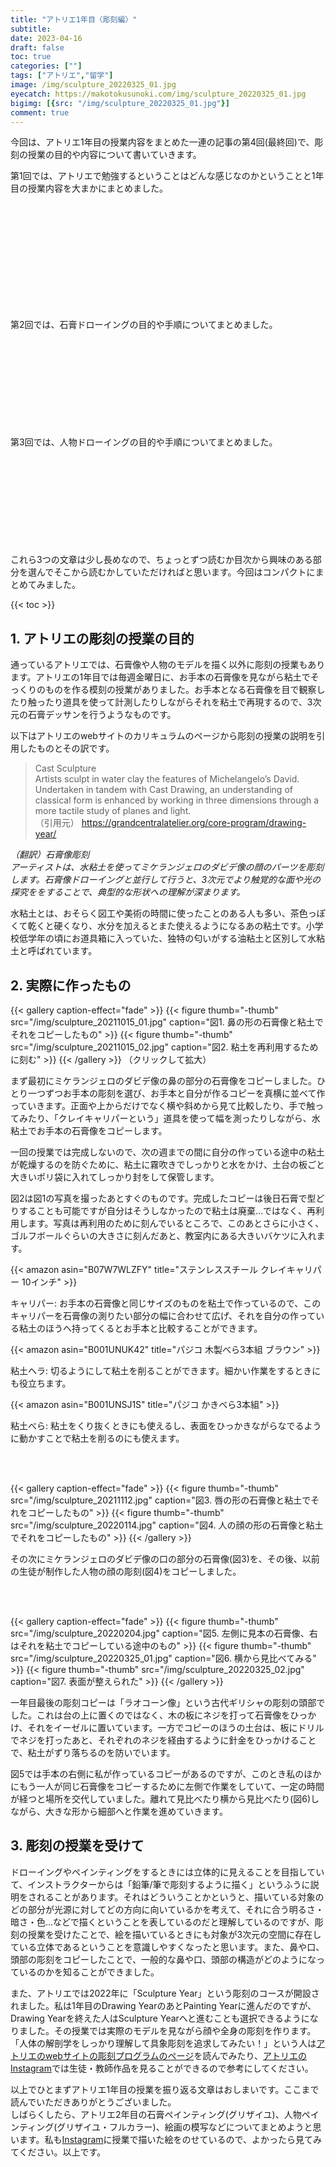 ```yaml
---
title: "アトリエ1年目〈彫刻編〉"
subtitle: 
date: 2023-04-16
draft: false
toc: true
categories: [""]
tags: ["アトリエ","留学"]
image: /img/sculpture_20220325_01.jpg
eyecatch: https://makotokusunoki.com/img/sculpture_20220325_01.jpg
bigimg: [{src: "/img/sculpture_20220325_01.jpg"}]
comment: true
---
```


今回は、アトリエ1年目の授業内容をまとめた一連の記事の第4回(最終回)で、彫刻の授業の目的や内容について書いていきます。  

第1回では、アトリエで勉強するということはどんな感じなのかということと1年目の授業内容を大まかにまとめました。  
<div class="iframely-embed"><div class="iframely-responsive" style="height: 170px; padding-bottom: 0;"><a href="https://makotokusunoki.com/post/2022-10-17-atelier/" data-iframely-url="//iframely.net/hgf2Swt"></a></div></div><script async src="//iframely.net/embed.js"></script>  

第2回では、石膏ドローイングの目的や手順についてまとめました。
<div class="iframely-embed"><div class="iframely-responsive" style="height: 140px; padding-bottom: 0;"><a href="https://makotokusunoki.com/post/2022-12-10-atelier/" data-iframely-url="//iframely.net/RrgCt9L"></a></div></div><script async src="//iframely.net/embed.js"></script>

第3回では、人物ドローイングの目的や手順についてまとめました。
<div class="iframely-embed"><div class="iframely-responsive" style="height: 140px; padding-bottom: 0;"><a href="https://makotokusunoki.com/post/2023-03-27-atelier/" data-iframely-url="//iframely.net/yoYCSFi?card=small"></a></div></div><script async src="//iframely.net/embed.js"></script>

これら3つの文章は少し長めなので、ちょっとずつ読むか目次から興味のある部分を選んでそこから読むかしていただければと思います。今回はコンパクトにまとめてみました。

{{< toc >}}

## 1. アトリエの彫刻の授業の目的

通っているアトリエでは、石膏像や人物のモデルを描く以外に彫刻の授業もあります。アトリエの1年目では毎週金曜日に、お手本の石膏像を見ながら粘土でそっくりのものを作る模刻の授業がありました。お手本となる石膏像を目で観察したり触ったり道具を使って計測したりしながらそれを粘土で再現するので、3次元の石膏デッサンを行うようなものです。  

以下はアトリエのwebサイトのカリキュラムのページから彫刻の授業の説明を引用したものとその訳です。  

> Cast Sculpture   
Artists sculpt in water clay the features of Michelangelo’s David. Undertaken in tandem with Cast Drawing, an understanding of classical form is enhanced by working in three dimensions through a more tactile study of planes and light.  
（引用元） https://grandcentralatelier.org/core-program/drawing-year/  

*（翻訳）石膏像彫刻*  
*アーティストは、水粘土を使ってミケランジェロのダビデ像の顔のパーツを彫刻します。石膏像ドローイングと並行して行うと、3次元でより触覚的な面や光の探究ををすることで、典型的な形状への理解が深まります。*  

水粘土とは、おそらく図工や美術の時間に使ったことのある人も多い、茶色っぽくて乾くと硬くなり、水分を加えるとまた使えるようになるあの粘土です。小学校低学年の頃にお道具箱に入っていた、独特の匂いがする油粘土と区別して水粘土と呼ばれています。

## 2. 実際に作ったもの

{{< gallery caption-effect="fade" >}}
  {{< figure thumb="-thumb" src="/img/sculpture_20211015_01.jpg" caption="図1. 鼻の形の石膏像と粘土でそれをコピーしたもの" >}}
  {{< figure thumb="-thumb" src="/img/sculpture_20211015_02.jpg" caption="図2. 粘土を再利用するために刻む" >}}
{{< /gallery >}}
（クリックして拡大）

まず最初にミケランジェロのダビデ像の鼻の部分の石膏像をコピーしました。ひとり一つずつお手本の彫刻を選び、お手本と自分が作るコピーを真横に並べて作っていきます。正面や上からだけでなく横や斜めから見て比較したり、手で触ってみたり、「クレイキャリパーという」道具を使って幅を測ったりしながら、水粘土でお手本の石膏像をコピーします。

一回の授業では完成しないので、次の週までの間に自分の作っている途中の粘土が乾燥するのを防ぐために、粘土に霧吹きでしっかりと水をかけ、土台の板ごと大きいポリ袋に入れてしっかり封をして保管します。

図2は図1の写真を撮ったあとすぐのものです。完成したコピーは後日石膏で型どりすることも可能ですが自分はそうしなかったので粘土は廃棄…ではなく、再利用します。写真は再利用のために刻んでいるところで、このあとさらに小さく、ゴルフボールぐらいの大きさに刻んだあと、教室内にある大きいバケツに入れます。

{{< amazon asin="B07W7WLZFY" title="ステンレススチール クレイキャリパー 10インチ" >}}

キャリパー: お手本の石膏像と同じサイズのものを粘土で作っているので、このキャリパーを石膏像の測りたい部分の幅に合わせて広げ、それを自分の作っている粘土のほうへ持ってくるとお手本と比較することができます。  

{{< amazon asin="B001UNUK42" title="パジコ 木製べら3本組 ブラウン" >}}

粘土ヘラ: 切るようにして粘土を削ることができます。細かい作業をするときにも役立ちます。

{{< amazon asin="B001UNSJ1S" title="パジコ かきべら3本組" >}}

粘土べら: 粘土をくり抜くときにも使えるし、表面をひっかきながらなでるように動かすことで粘土を削るのにも使えます。

<br />
<br />

{{< gallery caption-effect="fade" >}}
  {{< figure thumb="-thumb" src="/img/sculpture_20211112.jpg" caption="図3. 唇の形の石膏像と粘土でそれをコピーしたもの" >}}
  {{< figure thumb="-thumb" src="/img/sculpture_20220114.jpg" caption="図4. 人の顔の形の石膏像と粘土でそれをコピーしたもの" >}}
{{< /gallery >}}  

その次にミケランジェロのダビデ像の口の部分の石膏像(図3)を、その後、以前の生徒が制作した人物の顔の彫刻(図4)をコピーしました。 

<br />
<br />

{{< gallery caption-effect="fade" >}}
  {{< figure thumb="-thumb" src="/img/sculpture_20220204.jpg" caption="図5. 左側に見本の石膏像、右はそれを粘土でコピーしている途中のもの" >}}
  {{< figure thumb="-thumb" src="/img/sculpture_20220325_01.jpg" caption="図6. 横から見比べてみる" >}}
  {{< figure thumb="-thumb" src="/img/sculpture_20220325_02.jpg" caption="図7. 表面が整えられた" >}}
{{< /gallery >}}

一年目最後の彫刻コピーは「ラオコーン像」という古代ギリシャの彫刻の頭部でした。これは台の上に置くのではなく、木の板にネジを打って石膏像をひっかけ、それをイーゼルに置いています。一方でコピーのほうの土台は、板にドリルでネジを打ったあと、それぞれのネジを経由するように針金をひっかけることで、粘土がずり落ちるのを防いでいます。

図5では手本の右側に私が作っているコピーがあるのですが、このとき私のほかにもう一人が同じ石膏像をコピーするために左側で作業をしていて、一定の時間が経つと場所を交代していました。離れて見比べたり横から見比べたり(図6)しながら、大きな形から細部へと作業を進めていきます。

## 3. 彫刻の授業を受けて

ドローイングやペインティングをするときには立体的に見えることを目指していて、インストラクターからは「鉛筆/筆で彫刻するように描く」というふうに説明をされることがあります。それはどういうことかというと、描いている対象のどの部分が光源に対してどの方向に向いているかを考えて、それに合う明るさ・暗さ・色...などで描くということを表しているのだと理解しているのですが、彫刻の授業を受けたことで、絵を描いているときにも対象が3次元の空間に存在している立体であるということを意識しやすくなったと思います。また、鼻や口、頭部の彫刻をコピーしたことで、一般的な鼻や口、頭部の構造がどのようになっているのかを知ることができました。  

また、アトリエでは2022年に「Sculpture Year」という彫刻のコースが開設されました。私は1年目のDrawing YearのあとPainting Yearに進んだのですが、Drawing Yearを終えた人はSculpture Yearへと進むことも選択できるようになりました。その授業では実際のモデルを見ながら顔や全身の彫刻を作ります。「人体の解剖学をしっかり理解して具象彫刻を追求してみたい！」という人は[アトリエのwebサイトの彫刻プログラムのページ](https://grandcentralatelier.org/core-program/sculpture-year/)を読んでみたり、[アトリエのInstagram](https://www.instagram.com/grandcentralatelier/)では生徒・教師作品を見ることができるので参考にしてください。

以上でひとまずアトリエ1年目の授業を振り返る文章はおしまいです。ここまで読んでいただきありがとうございました。  
しばらくしたら、アトリエ2年目の石膏ペインティング(グリザイユ)、人物ペインティング(グリザイユ・フルカラー)、絵画の模写などについてまとめようと思います。私も[Instagram](https://www.instagram.com/makoto_kusunoki/)に授業で描いた絵をのせているので、よかったら見てみてください。以上です。